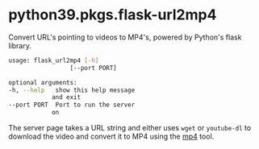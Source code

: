 # python39.pkgs.flask-url2mp4

Convert URL's pointing to videos to MP4's, powered by Python's flask library.

```bash
usage: flask_url2mp4 [-h]
                 [--port PORT]

optional arguments:
-h, --help   show this help message
            and exit
--port PORT  Port to run the server
            on
```

The server page takes a URL string and either uses `wget` or `youtube-dl` to download the video and convert it to MP4 using the [mp4](../bash/mp4.md) tool.

